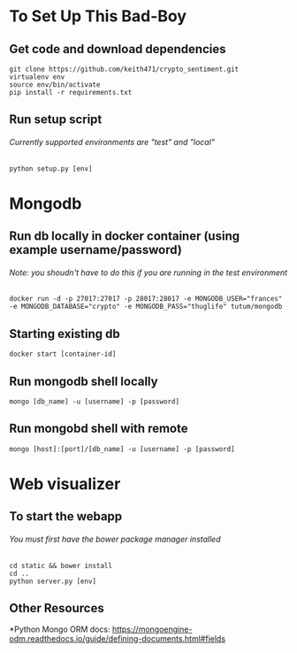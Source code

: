 # To Set Up This Bad-Boy
## Get code and download dependencies
```
git clone https://github.com/keith471/crypto_sentiment.git
virtualenv env
source env/bin/activate
pip install -r requirements.txt
```

## Run setup script
###### Currently supported environments are "test" and "local"
```
python setup.py [env]
```

# Mongodb 
## Run db locally in docker container (using example username/password)
###### Note: you shoudn't have to do this if you are running in the test environment
```
docker run -d -p 27017:27017 -p 28017:28017 -e MONGODB_USER="frances" -e MONGODB_DATABASE="crypto" -e MONGODB_PASS="thuglife" tutum/mongodb
```
## Starting existing db
```
docker start [container-id]
```
## Run mongodb shell locally
```
mongo [db_name] -u [username] -p [password]
```
## Run mongobd shell with remote 
```
mongo [host]:[port]/[db_name] -u [username] -p [password]
```

# Web visualizer
## To start the webapp
###### You must first have the bower package manager installed
```
cd static && bower install
cd ..
python server.py [env]
```

## Other Resources
*Python Mongo ORM docs: https://mongoengine-odm.readthedocs.io/guide/defining-documents.html#fields
